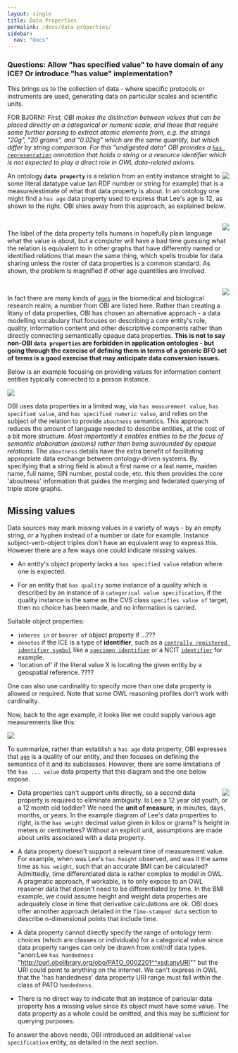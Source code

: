 ```yaml
---
layout: single
title: Data Properties
permalink: /docs/data-properties/
sidebar:
  nav: "docs"
---
```


### Questions: Allow "has specified value" to have domain of any ICE?  Or introduce "has value" implementation?

This brings us to the collection of data - where specific protocols or instruments are used, generating data on particular scales and scientific units.  

FOR BJORN!: *First, OBI makes the distinction between values that can be placed directly on a categorical or numeric scale, and those that require some further parsing to extract atomic elements from, e.g. the strings "20g", "20 grams", and "0.02kg" which are the same quantity, but which differ by string comparison.  For this "undigested data" OBI provides a [`has representation`]() annotation that holds a string or a resource identifier which is not expected to play a direct role in OWL data-related axioms.*

<img align="right" src="/assets/images/docs/data_lee_data_property_age.png">

An ontology **`data property`** is a relation from an entity instance straight to some literal datatype value (an RDF number or string for example) that is a measure/estimate of what that data property is about. In an ontology one might find a `has age` data property used to express that Lee's age is 12, as shown to the right. OBI shies away from this approach, as explained below.  

<br clear="both">

<img align="right" src="/assets/images/docs/data_lee_data_property_ages.png">

The label of the data property tells humans in hopefully plain language what the value is about, but a computer will have a bad time guessing what the relation is equivalent to in other graphs that have differently named or identified relations that mean the same thing, which spells trouble for data sharing unless the roster of data properties is a common standard.  As shown, the problem is magnified if other age quantities are involved.

<br clear="both">

<img align="right" src="/assets/images/docs/data_age_measurement_datums.png">

In fact there are many kinds of [`ages`](http://purl.obolibrary.org/obo/OBI_0001167) in the biomedical and biological research realm; a number from OBI are listed here. Rather than creating a litany of data properties, OBI has chosen an alternative approach - a data modelling vocabulary that focuses on describing a core entity's role, quality, information content and other descriptive components rather than directly connecting semantically opaque data properties. **This is not to say non-OBI `data properties` are forbidden in application ontologies - but going through the exercise of defining them in terms of a generic BFO set of terms is a good exercise that may anticipate data conversion issues.**

Below is an example focusing on providing values for information content entities typically connected to a person instance.

<img src="/assets/images/docs/data_lee_has_specified_value.png">

OBI uses data properties in a limited way, via `has measurement value`,  `has specified value`, and `has specified numeric value`, and relies on the subject of the relation to provide `aboutness` semantics.  This approach reduces the amount of language needed to describe entities, at the cost of a bit more structure. *Most importantly it enables entities to be the focus of semantic elaboration (axioms) rather than being surrounded by opaque relations.* The `aboutness` details have the extra benefit of facilitating appropriate data exchange between ontology-driven systems.  By specifying that a string field is about a first name or a last name, maiden name, full name, SIN number, postal code, etc. this then provides the core 'aboutness' information that guides the merging and federated querying of triple store graphs.

## Missing values

Data sources may mark missing values in a variety of ways - by an empty string, or a hyphen instead of a number or date for example.  Instance subject-verb-object triples don't have an equivalent way to express this. However there are a few ways one could indicate missing values.

- An entity's object property lacks a `has specified value` relation where one is expected.

- For an entity that `has quality` some instance of a quality which is described by an instance of a `categorical value specification`, if the quality instance is the same as the CVS class `specifies value of` target, then no choice has been made, and no information is carried.

Suitable object properties:

- `inheres in` or `bearer of` object property if ...???
- `denotes` if the ICE is a type of **identifier**, such as a [`centrally registered identifier symbol`](http://purl.obolibrary.org/obo/IAO_0000577) like a [`specimen identifier`](http://purl.obolibrary.org/obo/OBI_0001616) or a NCIT [`identifier`](http://purl.obolibrary.org/obo/NCIT_C25364) for example.
- 'location of' if the literal value X is locating the given entity by a geospatial reference. ????

One can also use cardinality to specify more than one data property is allowed or required. Note that some OWL reasoning profiles don't work with cardinality.

Now, back to the age example, it looks like we could supply various age measurements like this:

<img src="/assets/images/docs/data_lee_object_property_ages.png">

To summarize, rather than establish a `has age` data property, OBI expresses that [`age`](http://purl.obolibrary.org/obo/PATO_0000011) is a quality of our entity, and then focuses on defining the semantics of it and its subclasses.  However, there are some limitations of the `has ... value` data property that this diagram and the one below expose.

<img align="right" src="/assets/images/docs/data_lee_data_properties.png">

- Data properties can't support units directly, so a second data property is required to eliminate ambiguity.  Is Lee a 12 year old youth, or a 12 month old toddler?  We need the **unit of measure**, in minutes, days, months, or years.   In the example diagram of Lee's data properties to right, is the `has weight` decimal value given in kilos or grams? Is height in meters or centimetres? Without an explicit unit, assumptions are made about units associated with a data property.

- A data property doesn't support a relevant time of measurement value.  For example, when was Lee's `has height` observed, and was it the same time as `has weight`, such that an accurate BMI can be calculated?  Admittedly, time differentiated data is rather complex to model in OWL. A pragmatic approach, if workable, is to only expose to an OWL reasoner data that doesn't need to be differentiated by time. In the BMI example, we could assume height and weight data properties are adequately close in time that derivative calculations are ok. OBI does offer annother approach detailed in the `Time-stamped data` section to describe n-dimensional points that include time.

- A data property cannot directly specify the range of ontology term choices (which are classes or individuals) for a categorical value since data property ranges can only be drawn from xml/rdf data types. "anon:Lee `has handedness` "http://purl.obolibrary.org/obo/PATO_0002201^^xsd:anyURI"" but the URI could point to anything on the internet. We can't express in OWL that the 'has handedness' data property URI range must fall within the class of PATO `handedness`.

- There is no direct way to indicate that an instance of paricular data property has a missing value since its object must have some value.  The data property as a whole could be omitted, and this may be sufficient for querying purposes.

To answer the above needs, OBI introduced an additional `value specification` entity, as detailed in the next section.